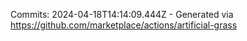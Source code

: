 Commits: 2024-04-18T14:14:09.444Z - Generated via https://github.com/marketplace/actions/artificial-grass
<br>
